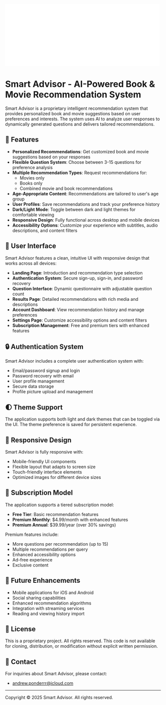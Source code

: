 ![Smart Advisor Logo](images/Smart%20Advisor%20logo.svg)

# Smart Advisor - AI-Powered Book & Movie Recommendation System

Smart Advisor is a proprietary intelligent recommendation system that provides personalized book and movie suggestions based on user preferences and interests. The system uses AI to analyze user responses to dynamically generated questions and delivers tailored recommendations.

## 🌟 Features

- **Personalized Recommendations**: Get customized book and movie suggestions based on your responses
- **Flexible Question System**: Choose between 3-15 questions for preference analysis
- **Multiple Recommendation Types**: Request recommendations for:
  - Movies only
  - Books only
  - Combined movie and book recommendations
- **Age-Appropriate Content**: Recommendations are tailored to user's age group
- **User Profiles**: Save recommendations and track your preference history
- **Dark/Light Mode**: Toggle between dark and light themes for comfortable viewing
- **Responsive Design**: Fully functional across desktop and mobile devices
- **Accessibility Options**: Customize your experience with subtitles, audio descriptions, and content filters

## 📱 User Interface

Smart Advisor features a clean, intuitive UI with responsive design that works across all devices:

- **Landing Page**: Introduction and recommendation type selection
- **Authentication System**: Secure sign-up, sign-in, and password recovery
- **Question Interface**: Dynamic questionnaire with adjustable question count
- **Results Page**: Detailed recommendations with rich media and descriptions
- **Account Dashboard**: View recommendation history and manage preferences
- **Settings Page**: Customize accessibility options and content filters
- **Subscription Management**: Free and premium tiers with enhanced features

## 🔒 Authentication System

Smart Advisor includes a complete user authentication system with:

- Email/password signup and login
- Password recovery with email
- User profile management
- Secure data storage
- Profile picture upload and management

## 🌓 Theme Support

The application supports both light and dark themes that can be toggled via the UI. The theme preference is saved for persistent experience.

## 📱 Responsive Design

Smart Advisor is fully responsive with:

- Mobile-friendly UI components
- Flexible layout that adapts to screen size
- Touch-friendly interface elements
- Optimized images for different device sizes

## 💼 Subscription Model

The application supports a tiered subscription model:

- **Free Tier**: Basic recommendation features
- **Premium Monthly**: $4.99/month with enhanced features
- **Premium Annual**: $39.99/year (over 30% savings)

Premium features include:
- More questions per recommendation (up to 15)
- Multiple recommendations per query
- Enhanced accessibility options
- Ad-free experience
- Exclusive content

## 🔄 Future Enhancements

- Mobile applications for iOS and Android
- Social sharing capabilities
- Enhanced recommendation algorithms
- Integration with streaming services
- Reading and viewing history import

## 📄 License

This is a proprietary project. All rights reserved. This code is not available for cloning, distribution, or modification without explicit written permission.

## 👥 Contact

For inquiries about Smart Advisor, please contact:
- andrew.ponderrr@icloud.com

---

Copyright © 2025 Smart Advisor. All rights reserved.
